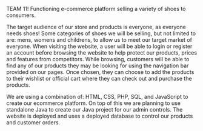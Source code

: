 TEAM 11!
Functioning e-commerce platform selling a variety of shoes to consumers. 

The target audience of our store and products is everyone, as everyone needs shoes! Some categories of shoes we will be selling, but not limited to are: mens, womens and childrens, to allow us to meet our target market of everyone. When visiting the website, a user will be able to login or register an account before browsing the website to help protect our products, prices and features from competitors. While browsing, customers will be able to find any of our products they may be looking for using the navigation bar provided on our pages. Once chosen, they can choose to add the products to their wishlist or official cart where they can check out and purchase the products. 

We are using a combination of: HTML, CSS, PHP, SQL, and JavaScript to create our ecommerce platform. On top of this we are planning to use standalone Java to create our Java project for our admin controls. The website is deployed and uses a deployed database to control our products and customer orders.
